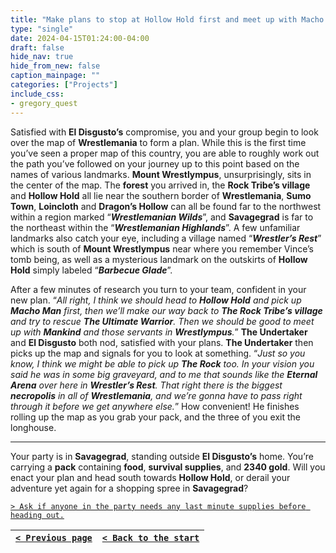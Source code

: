 ```yaml
---
title: "Make plans to stop at Hollow Hold first and meet up with Macho Man, try to find The Ultimate Warrior's pills and free him if we can, then make for Wrestlympus."
type: "single"
date: 2024-04-15T01:24:00-04:00
draft: false
hide_nav: true
hide_from_new: false
caption_mainpage: ""
categories: ["Projects"]
include_css:
- gregory_quest
---
```


Satisfied with **El Disgusto’s** compromise, you and your group begin to look over the map of **Wrestlemania** to form a plan. While this is the first time you’ve seen a proper map of this country, you are able to roughly work out the path you’ve followed on your journey up to this point based on the names of various landmarks. **Mount Wrestlympus**, unsurprisingly, sits in the center of the map. The **forest** you arrived in, the **Rock Tribe’s village** and **Hollow Hold** all lie near the southern border of **Wrestlemania**, **Sumo Town**, **Loincloth** and **Dragon’s Hollow** can all be found far to the northwest within a region marked “***Wrestlemanian Wilds***”, and **Savagegrad** is far to the northeast within the “***Wrestlemanian Highlands***”. A few unfamiliar landmarks also catch your eye, including a village named “***Wrestler’s Rest***” which is south of **Mount Wrestlympus** near where you remember Vince’s tomb being, as well as a mysterious landmark on the outskirts of **Hollow Hold** simply labeled “***Barbecue Glade***”.

After a few minutes of research you turn to your team, confident in your new plan. “*All right, I think we should head to **Hollow Hold** and pick up **Macho Man** first, then we’ll make our way back to **The Rock Tribe’s village** and try to rescue **The Ultimate Warrior**. Then we should be good to meet up with **Mankind** and those servants in **Wrestlympus**.*” **The Undertaker** and **El Disgusto** both nod, satisfied with your plans. **The Undertaker** then picks up the map and signals for you to look at something. “*Just so you know, I think we might be able to pick up **The Rock** too. In your vision you said he was in some big graveyard, and to me that sounds like the **Eternal Arena** over here in **Wrestler’s Rest**. That right there is the biggest **necropolis** in all of **Wrestlemania**, and we’re gonna have to pass right through it before we get anywhere else.*” How convenient! He finishes rolling up the map as you grab your pack, and the three of you exit the longhouse.

---

Your party is in **Savagegrad**, standing outside **El Disgusto’s** home. You’re carrying a **pack** containing **food**, **survival supplies**, and **2340 gold**. Will you enact your plan and head south towards **Hollow Hold**, or derail your adventure yet again for a shopping spree in **Savagegrad**?

[``> Ask if anyone in the party needs any last minute supplies before heading out.``](../99)

|[``< Previous page``](../97)|[``< Back to the start``](../)|
|---|---|